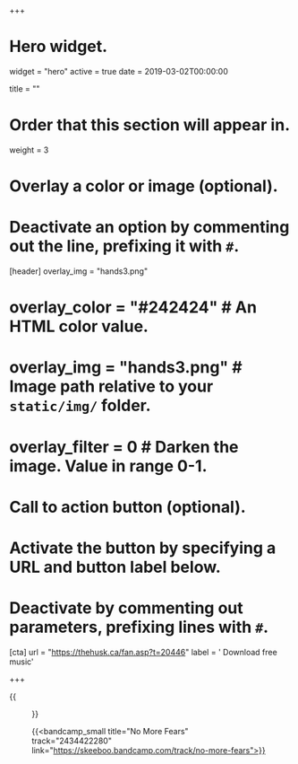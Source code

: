 +++
# Hero widget.
widget = "hero"
active = true
date = 2019-03-02T00:00:00

title = ""

# Order that this section will appear in.
weight = 3

# Overlay a color or image (optional).
#   Deactivate an option by commenting out the line, prefixing it with `#`.
[header]
overlay_img = "hands3.png"
#  overlay_color = "#242424"  # An HTML color value.
#  overlay_img = "hands3.png"  # Image path relative to your `static/img/` folder.
#  overlay_filter = 0  # Darken the image. Value in range 0-1.

# Call to action button (optional).
#   Activate the button by specifying a URL and button label below.
#   Deactivate by commenting out parameters, prefixing lines with `#`.

[cta]
url = "https://thehusk.ca/fan.asp?t=20446"
label = '<i class="fas fa-envelope"></i> Download free music'

+++


{{<figure src="/img/covers/NoMoreFears.jpg" width="320" link="https://distrokid.com/hyperfollow/skeeboo/no-more-fears" target="_blank">}}

{{<bandcamp_small title="No More Fears" track="2434422280" link="https://skeeboo.bandcamp.com/track/no-more-fears">}}